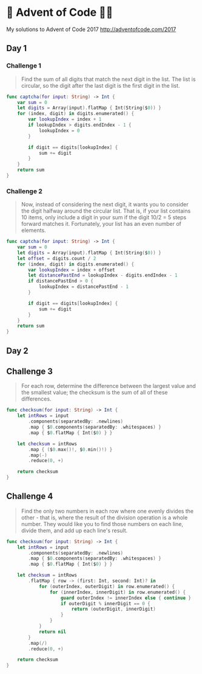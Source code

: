# 🎄 Advent of Code 👨‍💻
My solutions to Advent of Code 2017 http://adventofcode.com/2017

## Day 1

### Challenge 1
> Find the sum of all digits that match the next digit in the list. The list is circular, so the digit after the last digit is the first digit in the list.

```swift
func captcha(for input: String) -> Int {
    var sum = 0
    let digits = Array(input).flatMap { Int(String($0)) }
    for (index, digit) in digits.enumerated() {
        var lookupIndex = index + 1
        if lookupIndex > digits.endIndex - 1 {
            lookupIndex = 0
        }

        if digit == digits[lookupIndex] {
            sum += digit
        }
    }
    return sum
}
```

### Challenge 2
> Now, instead of considering the next digit, it wants you to consider the digit halfway around the circular list. That is, if your list contains 10 items, only include a digit in your sum if the digit 10/2 = 5 steps forward matches it. Fortunately, your list has an even number of elements.

```swift
func captcha(for input: String) -> Int {
    var sum = 0
    let digits = Array(input).flatMap { Int(String($0)) }
    let offset = digits.count / 2
    for (index, digit) in digits.enumerated() {
        var lookupIndex = index + offset
        let distancePastEnd = lookupIndex - digits.endIndex - 1
        if distancePastEnd > 0 {
            lookupIndex = distancePastEnd - 1
        }

        if digit == digits[lookupIndex] {
            sum += digit
        }
    }
    return sum
}
```

## Day 2

## Challenge 3
> For each row, determine the difference between the largest value and the smallest value; the checksum is the sum of all of these differences.

```swift
func checksum(for input: String) -> Int {
    let intRows = input
        .components(separatedBy: .newlines)
        .map { $0.components(separatedBy: .whitespaces) }
        .map { $0.flatMap { Int($0) } }

    let checksum = intRows
        .map { ($0.max()!, $0.min()!) }
        .map(-)
        .reduce(0, +)

    return checksum
}
```

## Challenge 4
> Find the only two numbers in each row where one evenly divides the other - that is, where the result of the division operation is a whole number. They would like you to find those numbers on each line, divide them, and add up each line's result.

```swift
func checksum(for input: String) -> Int {
    let intRows = input
        .components(separatedBy: .newlines)
        .map { $0.components(separatedBy: .whitespaces) }
        .map { $0.flatMap { Int($0) } }

    let checksum = intRows
        .flatMap { row -> (first: Int, second: Int)? in
            for (outerIndex, outerDigit) in row.enumerated() {
                for (innerIndex, innerDigit) in row.enumerated() {
                    guard outerIndex != innerIndex else { continue }
                    if outerDigit % innerDigit == 0 {
                        return (outerDigit, innerDigit)
                    }
                }
            }
            return nil
        }
        .map(/)
        .reduce(0, +)

    return checksum
}
```
